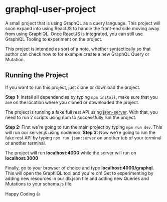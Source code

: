 # graphql-user-project
A small project that is using GraphQL as a query language. This project will soon expand into using ReactJS to handle the front-end side moving away from using GraphiQL. Once ReactJS is integrated, you can still use GraphiQL Tooling to experiment on the project.

This project is intended as sort of a note, whether syntactically so that author can check how to for example create a 
new GraphQL Query or Mutation.

## Running the Project
If you want to run this project, just clone or download the project.

**Step 1:** Install all dependencies by typing `npm install`, make sure that you are on the location where you cloned or downloaded the
project.

The project is running a fake full rest API using [json-server](https://github.com/typicode/json-server). With that, you need to 
run 2 scripts using npm to successfully run the project.

**Step 2:** First we're going to run the main project by typing `npm run dev`. This will run our server.js using nodemon.
**Step 3:** Now we're going to run the fake rest API by typing `npm run json:server` on another tab of your terminal or 
another terminal.

The project will run **localhost:4000** while the server will run on **localhost:3000**

Finally, go to your browser of choice and type **localhost:4000/graphql**. This will open the GraphiQL tool and you're on! Get to 
experimenting by adding new resources in our db.json file and adding new Queries and Mutations to your schema.js file.

Happy Coding :+1:
